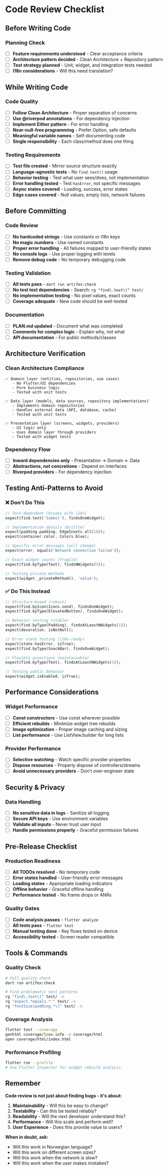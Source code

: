 # Code Review Checklist

## Before Writing Code

### Planning Check
- [ ] **Feature requirements understood** - Clear acceptance criteria
- [ ] **Architecture pattern decided** - Clean Architecture + Repository pattern
- [ ] **Test strategy planned** - Unit, widget, and integration tests needed
- [ ] **I18n considerations** - Will this need translation?

## While Writing Code

### Code Quality
- [ ] **Follow Clean Architecture** - Proper separation of concerns
- [ ] **Use @riverpod annotations** - For dependency injection
- [ ] **Implement Either pattern** - For error handling
- [ ] **Near-null-free programming** - Prefer Option<T>, safe defaults
- [ ] **Meaningful variable names** - Self-documenting code
- [ ] **Single responsibility** - Each class/method does one thing

### Testing Requirements
- [ ] **Test file created** - Mirror source structure exactly
- [ ] **Language-agnostic tests** - No `find.text()` usage
- [ ] **Behavior testing** - Test what user sees/does, not implementation
- [ ] **Error handling tested** - Test `hasError`, not specific messages
- [ ] **Async states covered** - Loading, success, error states
- [ ] **Edge cases covered** - Null values, empty lists, network failures

## Before Committing

### Code Review
- [ ] **No hardcoded strings** - Use constants or i18n keys
- [ ] **No magic numbers** - Use named constants
- [ ] **Proper error handling** - All failures mapped to user-friendly states
- [ ] **No console logs** - Use proper logging with levels
- [ ] **Remove debug code** - No temporary debugging code

### Testing Validation
- [ ] **All tests pass** - `dart run artifex:check`
- [ ] **No test text dependencies** - Search: `rg "find\.text\(" test/`
- [ ] **No implementation testing** - No pixel values, exact counts
- [ ] **Coverage adequate** - New code should be well-tested

### Documentation
- [ ] **PLAN.md updated** - Document what was completed
- [ ] **Comments for complex logic** - Explain why, not what
- [ ] **API documentation** - For public methods/classes

## Architecture Verification

### Clean Architecture Compliance
```
✅ Domain layer (entities, repositories, use cases)
   - No Flutter/UI dependencies
   - Pure business logic
   - Tested with unit tests

✅ Data layer (models, data sources, repository implementations)
   - Implements domain repositories
   - Handles external data (API, database, cache)
   - Tested with unit tests

✅ Presentation layer (screens, widgets, providers)
   - UI logic only
   - Uses domain layer through providers
   - Tested with widget tests
```

### Dependency Flow
- [ ] **Inward dependencies only** - Presentation → Domain ← Data
- [ ] **Abstractions, not concretions** - Depend on interfaces
- [ ] **Riverpod providers** - For dependency injection

## Testing Anti-Patterns to Avoid

### ❌ **Don't Do This**
```dart
// Text-dependent (breaks with i18n)
expect(find.text('Submit'), findsOneWidget);

// Implementation details (brittle)
expect(padding.padding, EdgeInsets.all(16));
expect(container.color, Colors.blue);

// Specific error messages (will change)
expect(error, equals('Network connection failed'));

// Exact widget counts (fragile)
expect(find.byType(Text), findsNWidgets(3));

// Testing private methods
expect(widget._privateMethod(), 'value');
```

### ✅ **Do This Instead**
```dart
// Structure-based (robust)
expect(find.byIcon(Icons.send), findsOneWidget);
expect(find.byType(ElevatedButton), findsOneWidget);

// Behavior testing (stable)
expect(find.byType(Padding), findsAtLeastNWidgets(1));
expect(decoration, isNotNull);

// Error state testing (i18n-ready)
expect(state.hasError, isTrue);
expect(find.byType(SnackBar), findsOneWidget);

// Flexible assertions (maintainable)
expect(find.byType(Text), findsAtLeastNWidgets(1));

// Testing public behavior
expect(widget.isEnabled, isTrue);
```

## Performance Considerations

### Widget Performance
- [ ] **Const constructors** - Use const wherever possible
- [ ] **Efficient rebuilds** - Minimize widget tree rebuilds
- [ ] **Image optimization** - Proper image caching and sizing
- [ ] **List performance** - Use ListView.builder for long lists

### Provider Performance
- [ ] **Selective watching** - Watch specific provider properties
- [ ] **Dispose resources** - Properly dispose of controllers/streams
- [ ] **Avoid unnecessary providers** - Don't over-engineer state

## Security & Privacy

### Data Handling
- [ ] **No sensitive data in logs** - Sanitize all logging
- [ ] **Secure API keys** - Use environment variables
- [ ] **Validate all inputs** - Never trust user input
- [ ] **Handle permissions properly** - Graceful permission failures

## Pre-Release Checklist

### Production Readiness
- [ ] **All TODOs resolved** - No temporary code
- [ ] **Error states handled** - User-friendly error messages
- [ ] **Loading states** - Appropriate loading indicators
- [ ] **Offline behavior** - Graceful offline handling
- [ ] **Performance tested** - No frame drops or ANRs

### Quality Gates
- [ ] **Code analysis passes** - `flutter analyze`
- [ ] **All tests pass** - `flutter test`
- [ ] **Manual testing done** - Key flows tested on device
- [ ] **Accessibility tested** - Screen reader compatible

## Tools & Commands

### Quality Check
```bash
# Full quality check
dart run artifex:check

# Find problematic test patterns
rg "find\.text\(" test/ -n
rg "expect.*equals.*'" test/ -n
rg "fontSize|padding.*\(" test/ -n
```

### Coverage Analysis
```bash
flutter test --coverage
genhtml coverage/lcov.info -o coverage/html
open coverage/html/index.html
```

### Performance Profiling
```bash
flutter run --profile
# Use Flutter Inspector for widget rebuild analysis
```

## Remember

**Code review is not just about finding bugs - it's about:**
1. **Maintainability** - Will this be easy to change?
2. **Testability** - Can this be tested reliably?
3. **Readability** - Will the next developer understand this?
4. **Performance** - Will this scale and perform well?
5. **User Experience** - Does this provide value to users?

**When in doubt, ask:**
- Will this work in Norwegian language?
- Will this work on different screen sizes?
- Will this work when the network is slow?
- Will this work when the user makes mistakes?